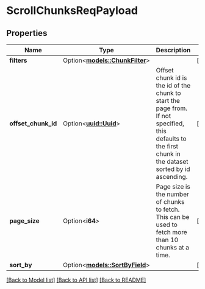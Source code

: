 # ScrollChunksReqPayload

## Properties

Name | Type | Description | Notes
------------ | ------------- | ------------- | -------------
**filters** | Option<[**models::ChunkFilter**](ChunkFilter.md)> |  | [optional]
**offset_chunk_id** | Option<[**uuid::Uuid**](uuid::Uuid.md)> | Offset chunk id is the id of the chunk to start the page from. If not specified, this defaults to the first chunk in the dataset sorted by id ascending. | [optional]
**page_size** | Option<**i64**> | Page size is the number of chunks to fetch. This can be used to fetch more than 10 chunks at a time. | [optional]
**sort_by** | Option<[**models::SortByField**](SortByField.md)> |  | [optional]

[[Back to Model list]](../README.md#documentation-for-models) [[Back to API list]](../README.md#documentation-for-api-endpoints) [[Back to README]](../README.md)


